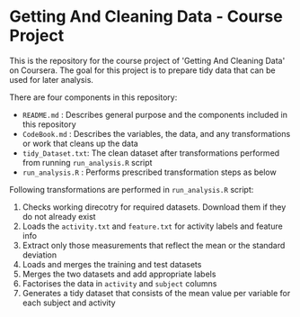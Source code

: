 # Getting And Cleaning Data - Course Project

This is the repository for the course project of 'Getting And Cleaning Data' on Coursera. The goal for this project is to prepare tidy data that can be used for later analysis.

There are four components in this repository:

   * `README.md` :       Describes general purpose and the components included in this repository
   * `CodeBook.md` :     Describes the variables, the data, and any transformations or work that cleans up the data
   * `tidy_Dataset.txt`: The clean dataset after transformations performed from running `run_analysis.R` script
   * `run_analysis.R` :  Performs prescribed transformation steps as below
   
Following transformations are performed in `run_analysis.R` script:

  1. Checks working direcotry for required datasets. Download them if they do not already exist
  2. Loads the `activity.txt` and `feature.txt` for activity labels and feature info
  3. Extract only those measurements that reflect the mean or the standard deviation
  4. Loads and merges the training and test datasets
  5. Merges the two datasets and add appropriate labels
  6. Factorises the data in `activity` and `subject` columns
  7. Generates a tidy dataset that consists of the mean value per variable for each subject and activity
